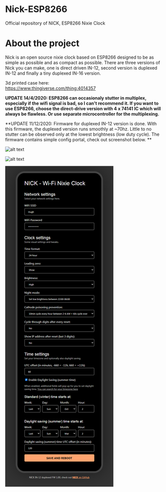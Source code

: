 # Nick-ESP8266
Official repository of NICK, ESP8266 Nixie Clock

# About the project
Nick is an open source nixie clock based on ESP8266 designed to be as simple as possible and as compact as possible. There are three versions of Nick you can make, one is direct driven IN-12, second version is duplexed IN-12 and finally a tiny duplexed IN-16 version.
  
3d printed case here:  
https://www.thingiverse.com/thing:4014357
  
**UPDATE 14/4/2020: ESP8266 can occasionaly stutter in multiplex, especially if the wifi signal is bad, so I can't recommend it. If you want to use ESP8266, choose the direct-drive version with 4 x 74141 IC which will always be flawless. Or use separate microcontroller for the multiplexing.**
  
**UPDATE 11/12/2020: Firmware for duplexed IN-12 version is done. With this firmware, the duplexed version runs smoothly at ~70hz. Little to no stutter can be observed only at the lowest brightness (low duty cycle). The firmware contains simple config portal, check out screenshot below. **

![alt text](https://github.com/mcer12/Nick-ESP8266/raw/master/Media/IN16_duplexed.jpg)
  
![alt text](https://github.com/mcer12/Nick-ESP8266/raw/master/Media/IN12.jpg)

![alt text](https://github.com/mcer12/Nick-ESP8266/raw/master/Media/config_portal.png)
